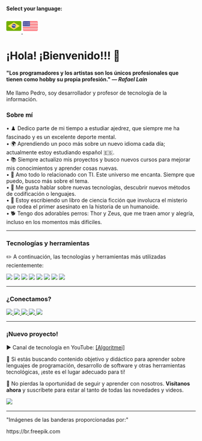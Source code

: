 #### Select your language:

<a href="README.md">
    <img src="brasil.png" alt="Bandeira do Brasil" style="width:40px;">
</a>
<a href="README.en.md">
    <img src="estadosunidos.png" alt="Bandeira dos Estados Unidos" style="width:40px;">
</a>

<div>
    <h1>¡Hola! ¡Bienvenido!!! 🖖 </h1>
</div>
<div>
    <h4>"Los programadores y los artistas son los únicos profesionales que tienen como hobby su propia profesión." — <i>Rafael Lain</i></h4>
    <p>Me llamo Pedro, soy desarrollador y profesor de tecnología de la información.</p>
</div>

<h3>Sobre mí</h3>

<div>
    • ♟️ Dedico parte de mi tiempo a estudiar ajedrez, que siempre me ha fascinado y es un excelente deporte mental. <br>
    • 🌍 Aprendiendo un poco más sobre un nuevo idioma cada día; actualmente estoy estudiando español 🇪🇸. <br>
    • 📚 Siempre actualizo mis proyectos y busco nuevos cursos para mejorar mis conocimientos y aprender cosas nuevas.<br>
    • 💖 Amo todo lo relacionado con TI. Este universo me encanta. Siempre que puedo, busco más sobre el tema.<br>
    • 💬 Me gusta hablar sobre nuevas tecnologías, descubrir nuevos métodos de codificación o lenguajes.<br>
    • 📖 Estoy escribiendo un libro de ciencia ficción que involucra el misterio que rodea el primer asesinato en la historia de un humanoide.<br>
    • 🐕 Tengo dos adorables perros: Thor y Zeus, que me traen amor y alegría, incluso en los momentos más difíciles.<br>
</div>

---

<div>
    <h3>Tecnologías y herramientas</h3>
    <p>✏️ A continuación, las tecnologías y herramientas más utilizadas recientemente:</p>
</div>

<div>
    <img src="https://img.shields.io/badge/Python-FFD43B?style=for-the-badge&logo=python&logoColor=blue"> 
    <img src="https://img.shields.io/badge/JavaScript-323330?style=for-the-badge&logo=javascript&logoColor=F7DF1E"> 
    <img src="https://img.shields.io/badge/PHP-777BB4?style=for-the-badge&logo=php&logoColor=white"> 
    <img src="https://img.shields.io/badge/CSS3-1572B6?style=for-the-badge&logo=css3&logoColor=white">
    <img src="https://img.shields.io/badge/HTML5-E34F26?style=for-the-badge&logo=html5&logoColor=white"> 
    <img src="https://img.shields.io/badge/Laravel-FF2D20?style=for-the-badge&logo=laravel&logoColor=white">
    <img src="https://img.shields.io/badge/MySQL-005C84?style=for-the-badge&logo=mysql&logoColor=white">
    <img src="https://img.shields.io/badge/Canva-%2300C4CC.svg?&style=for-the-badge&logo=Canva&logoColor=white">
</div>

---

<div>
    <h3>¿Conectamos?</h3>
    <a href="https://www.linkedin.com/in/pedro-ricardo-de-campos/" target="_blank">
        <img src="https://img.shields.io/badge/LinkedIn-0077B5?style=for-the-badge&logo=linkedin&logoColor=white">
    </a>
    <a href="https://instagram.com/pedrordcampos75" target="_blank">
        <img loading="lazy" src="https://img.shields.io/badge/-Instagram-%23E4405F?style=for-the-badge&logo=instagram&logoColor=white" target="_blank">
    </a>
    <a href="mailto:pedro.rdcampos@hotmail.com">
        <img src="https://img.shields.io/badge/Email-D14836?style=for-the-badge&logo=gmail&logoColor=white">
    </a>
    <a href="https://wa.me/5515997523275" target="_blank">
        <img src="https://img.shields.io/badge/WhatsApp-25D366?style=for-the-badge&logo=whatsapp&logoColor=white">
    </a>
    <a href="https://www.duolingo.com/profile/PedroRdCampos75" target="_blank">
        <img src="https://img.shields.io/badge/Duolingo-58CC02?style=for-the-badge&logo=duolingo&logoColor=white">
    </a>
</div>

---

<div>
    <h3>¡Nuevo proyecto!</h3>        
    <p>▶️ Canal de tecnología en YouTube: <a href="https://www.youtube.com/@algoritmei" target="_blank">[Algoritmei]</a></p>
    <p>🎥 Si estás buscando contenido objetivo y didáctico para aprender sobre lenguajes de programación, desarrollo de software y otras herramientas tecnológicas, ¡este es el lugar adecuado para ti!</p>
    <p>🔔 No pierdas la oportunidad de seguir y aprender con nosotros. <strong>Visítanos ahora</strong> y suscríbete para estar al tanto de todas las novedades y videos.</p>
</div>

<div>
    <a href="https://www.youtube.com/@algoritmei" target="_blank">
        <img src="https://img.shields.io/badge/YouTube-FF0000?style=for-the-badge&logo=youtube&logoColor=white">
    </a>
</div>

---

<div>
    <p>"Imágenes de las banderas proporcionadas por:"</p>
    <p>https://br.freepik.com</p>
</div>
